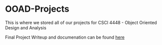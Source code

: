 # OOAD-Projects
This is where we stored all of our projects for CSCI 4448 - Object Oriented Design and Analysis

Final Project Writeup and documenation can be found [here](https://github.com/thyo9470/OOAD-Projects/blob/master/Project5-6/SemesterProject/FinalProjectDocumentation.md)
